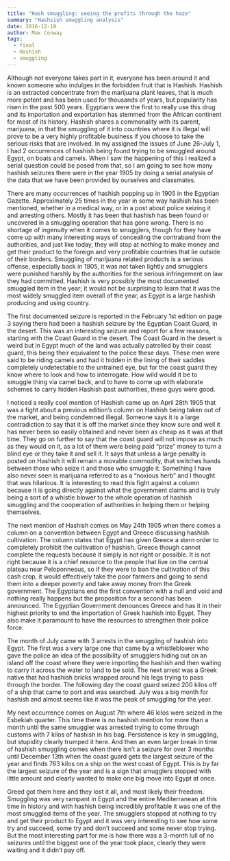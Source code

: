 ```yaml
---
title: "Hash smuggling: seeing the profits through the haze"
summary: "Hashsish smuggling analysis"
date: 2016-12-18
author: Max Conway
tags:
  - final 
  - Hashish
  - smuggling
---
```


Although not everyone takes part in it, everyone has been around it and known  someone who indulges in the forbidden fruit that is Hashish. Hashish is an  extracted concentrate from the marijuana plant leaves, that is much more potent  and has been used for thousands of years, but popularity has risen in the past  500 years. Egyptians were the first to really use this drug and its importation  and exportation has stemmed from the African continent for most of its history.  Hashish shares a commonality with its parent, marijuana, in that the smuggling  of it into countries where it is illegal will prove to be a very highly  profitable business if you choose to take the serious risks that are involved.  In my assigned the issues of June 26-July 1, I had 2 occurrences of hashish  being found trying to be smuggled around Egypt, on boats and camels. When I saw  the happening of this I realized a serial question could be posed from that, so  I am going to see how many hashish seizures there were in the year 1905 by doing  a serial analysis of the data that we have been provided by ourselves and  classmates.

There are many occurrences of hashish popping up in 1905 in the Egyptian Gazette. Approximately 25 times in the year in some way hashish has been mentioned, whether in a medical way, or in a post about police seizing it and arresting others. Mostly it has been that hashish has been found or uncovered in a smuggling operation that has gone wrong. There is no shortage of ingenuity when it comes to smugglers, though for they have come up with many interesting ways of concealing the contraband from the authorities, and just like today, they will stop at nothing to make money and get their product to the foreign and very profitable countries that lie outside of their borders. Smuggling of marijuana related products is a serious offense, especially back in 1905, it was not taken lightly and smugglers were punished harshly by the authorities for the serious infringement on law they had committed. Hashish is very possibly the most documented smuggled item in the year; it would not be surprising to learn that it was the most widely smuggled item overall of the year, as Egypt is a large hashish producing and using country.

The first documented seizure is reported in the February 1st edition on page 3 saying there had been a hashish seizure by the Egyptian Coast Guard, in the desert. This was an interesting seizure and report for a few reasons, starting with the Coast Guard in the desert. The Coast Guard in the desert is weird but in Egypt much of the land was actually patrolled by their coast guard, this being their equivalent to the police these days. These men were said to be riding camels and had it hidden in the lining of their saddles completely undetectable to the untrained eye, but for the coast guard they know where to look and how to interrogate. How wild would it be to smuggle thing via camel back, and to have to come up with elaborate schemes to carry hidden Hashish past authorities, these guys were good.

I noticed a really cool mention of Hashish came up on April 28th 1905 that was a fight about a previous edition’s column on Hashish being taken out of the market, and being condemned illegal. Someone says it is a large contradiction to say that it is off the market since they know sure and well it has never been so easily obtained and never been as cheap as it was at that time. They go on further to say that the coast guard will not impose as much as they would on it, as a lot of them were being paid “prize” money to turn a blind eye or they take it and sell it. It says that unless a large penalty is posted on Hashish it will remain a movable commodity, that switches hands between those who seize it and those who smuggle it. Something I have also never seen is marijuana referred to as a “noxious herb” and I thought that was hilarious. It is interesting to read this fight against a column because it is going directly against what the government claims and is truly being a sort of a whistle blower to the whole operation of hashish smuggling and the cooperation of authorities in helping them or helping themselves.

The next mention of Hashish comes on May 24th 1905 when there comes a column on a convention between Egypt and Greece discussing hashish cultivation. The column states that Egypt has given Greece a stern order to completely prohibit the cultivation of hashish. Greece though cannot complete the requests because it simply is not right or possible. It is not right because it is a chief resource to the people that live on the central plateau near Peloponnesus, so if they were to ban the cultivation of this cash crop, it would effectively take the poor farmers and going to send them into a deeper poverty and take away money from the Greek government. The Egyptians end the first convention with a null and void and nothing really happens but the proposition for a second has been announced. The Egyptian Government denounces Greece and has it in their highest priority to end the importation of Greek hashish into Egypt. They also make it paramount to have the resources to strengthen their police force.

The month of July came with 3 arrests in the smuggling of hashish into Egypt. The first was a very large one that came by a whistleblower who gave the police an idea of the possibility of smugglers hiding out on an island off the coast where they were importing the hashish and then waiting to carry it across the water to land to be sold. The next arrest was a Greek native that had hashish bricks wrapped around his legs trying to pass through the border. The following day the coast guard seized 200 kilos off of a ship that came to port and was searched. July was a big month for hashish and almost seems like it was the peak of smuggling for the year.

My next occurrence comes on August 7th where 46 kilos were seized in the Esbekiah quarter. This time there is no hashish mention for more than a month until the same smuggler was arrested trying to come through customs with 7 kilos of hashish in his bag. Persistence is key in smuggling, but stupidity clearly trumped it here. And then an even larger break in time of hashish smuggling comes when there isn’t a seizure for over 3 months until December 13th when the coast guard gets the largest seizure of the year and finds 763 kilos on a ship on the west coast of Egypt. This is by far the largest seizure of the year and is a sign that smugglers stopped with little amount and clearly wanted to make one big move into Egypt at once.

Greed got them here and they lost it all, and most likely their freedom. Smuggling was very rampant in Egypt and the entire Mediterranean at this time in history and with hashish being incredibly profitable it was one of the most smuggled items of the year. The smugglers stopped at nothing to try and get their product to Egypt and it was very interesting to see how some try and succeed, some try and don’t succeed and some never stop trying. But the most interesting part for me is how there was a 3-month lull of no seizures until the biggest one of the year took place, clearly they were waiting and it didn’t pay off.
